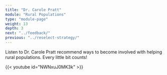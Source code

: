 ```yaml
---
title: "Dr. Carole Pratt"
module: "Rural Populations"
type: "module-page"
weight: 13
depth: 3
next: "../feedback/"
previous: "../reselect-strategy/"
---
```

<form method="post" action="."><div class="pageblock"><p>Listen to Dr. Carole Pratt recommend ways to become involved with helping rural populations. Every little bit counts!</p>

{{< youtube id="NWNxuJ0MK3k" >}}</div></form>